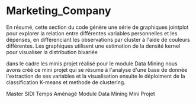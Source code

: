 # Marketing_Company
En résumé, cette section du code génère une série de graphiques jointplot pour explorer la  relation entre différentes variables personnelles et les dépenses, en différenciant les  observations par cluster à l'aide de couleurs différentes. Les graphiques utilisent une  estimation de la densité kernel pour visualiser la distribution bivariée

dans le cadre les minis projet réalisé pour le module Data Mining 
nous avons créé ce mini projet qui se résume à l'analyse d'une base de donnée l'extraction de ses variables et la visualisation ensuite le déploiment de la classification K-means et methode de clustering.

Master SIDI Temps Aménagé
Module Data Mining
Mini Projet
